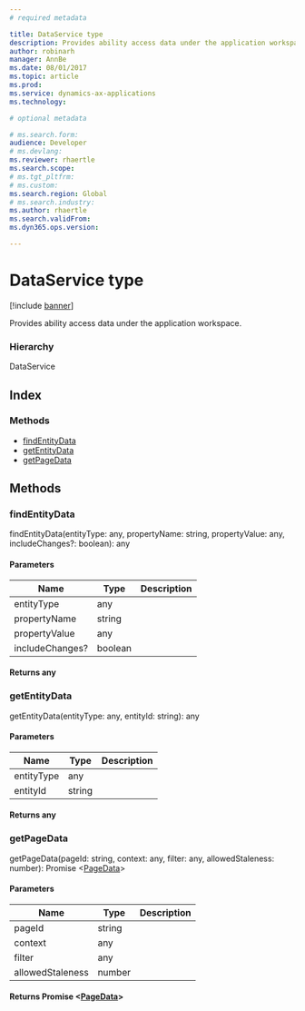 ```yaml
---
# required metadata

title: DataService type
description: Provides ability access data under the application workspace.
author: robinarh
manager: AnnBe
ms.date: 08/01/2017
ms.topic: article
ms.prod: 
ms.service: dynamics-ax-applications
ms.technology: 

# optional metadata

# ms.search.form:
audience: Developer
# ms.devlang: 
ms.reviewer: rhaertle
ms.search.scope: 
# ms.tgt_pltfrm: 
# ms.custom:
ms.search.region: Global
# ms.search.industry: 
ms.author: rhaertle
ms.search.validFrom:
ms.dyn365.ops.version:

---
```


# DataService type

[!include [banner](../../../../includes/banner.md)]

Provides ability access data under the application workspace.

### Hierarchy

DataService <br>

## Index

### Methods

* [findEntityData](services-business-logic-services-idataservice.md#findentitydata)
* [getEntityData](services-business-logic-services-idataservice.md#getentitydata)
* [getPageData](services-business-logic-services-idataservice.md#getpagedata)

## Methods

### findEntityData


findEntityData(entityType: any, propertyName: string, propertyValue: any, includeChanges?: boolean): any




#### Parameters

| Name | Type | Description |
| ---- | ---- | ----------- |
| entityType|any||
| propertyName|string||
| propertyValue|any||
| includeChanges?|boolean||

#### Returns any

### getEntityData


getEntityData(entityType: any, entityId: string): any




#### Parameters

| Name | Type | Description |
| ---- | ---- | ----------- |
| entityType|any||
| entityId|string||

#### Returns any

### getPageData


getPageData(pageId: string, context: any, filter: any, allowedStaleness: number): Promise &lt;[PageData](services-business-logic-services-ipagedata.md)&gt;




#### Parameters

| Name | Type | Description |
| ---- | ---- | ----------- |
| pageId|string||
| context|any||
| filter|any||
| allowedStaleness|number||

#### Returns Promise &lt;[PageData](services-business-logic-services-ipagedata.md)&gt;

